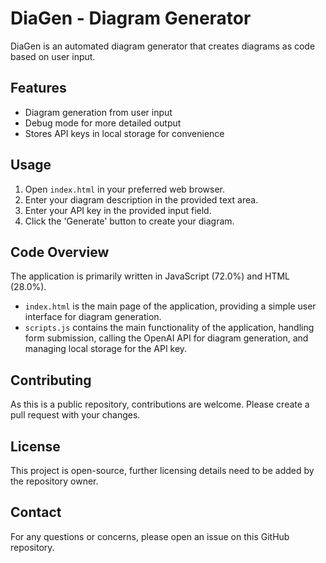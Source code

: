 # DiaGen - Diagram Generator

DiaGen is an automated diagram generator that creates diagrams as code based on user input.

## Features

- Diagram generation from user input
- Debug mode for more detailed output
- Stores API keys in local storage for convenience

## Usage

1. Open `index.html` in your preferred web browser.
2. Enter your diagram description in the provided text area.
3. Enter your API key in the provided input field.
4. Click the 'Generate' button to create your diagram.

## Code Overview

The application is primarily written in JavaScript (72.0%) and HTML (28.0%). 

- `index.html` is the main page of the application, providing a simple user interface for diagram generation.
- `scripts.js` contains the main functionality of the application, handling form submission, calling the OpenAI API for diagram generation, and managing local storage for the API key.

## Contributing

As this is a public repository, contributions are welcome. Please create a pull request with your changes.

## License

This project is open-source, further licensing details need to be added by the repository owner.

## Contact

For any questions or concerns, please open an issue on this GitHub repository.
